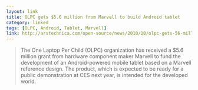 ```yaml
---
layout: link
title: OLPC gets $5.6 million from Marvell to build Android tablet
category: linked
tags: [OLPC, Android, Tablet, Marvell]
link: http://arstechnica.com/open-source/news/2010/10/olpc-gets-56-million-from-marvell-to-build-android-tablet.ars
---
```


> The One Laptop Per Child (OLPC) organization has received a $5.6 million grant from hardware component maker Marvell to fund the development of an Android-powered mobile tablet based on a Marvell reference design. The product, which is expected to be ready for a public demonstration at CES next year, is intended for the developed world.